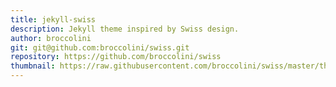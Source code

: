 ```yaml
---
title: jekyll-swiss
description: Jekyll theme inspired by Swiss design.
author: broccolini
git: git@github.com:broccolini/swiss.git
repository: https://github.com/broccolini/swiss
thumbnail: https://raw.githubusercontent.com/broccolini/swiss/master/thumbnail.png
---
```

